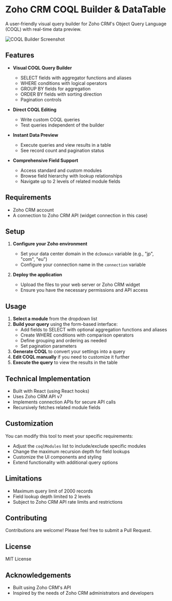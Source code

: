 # Zoho CRM COQL Builder & DataTable

A user-friendly visual query builder for Zoho CRM's Object Query Language (COQL) with real-time data preview.

![COQL Builder Screenshot](screenshot.png)

## Features

- **Visual COQL Query Builder**
  - SELECT fields with aggregator functions and aliases
  - WHERE conditions with logical operators
  - GROUP BY fields for aggregation
  - ORDER BY fields with sorting direction
  - Pagination controls
  
- **Direct COQL Editing**
  - Write custom COQL queries
  - Test queries independent of the builder
  
- **Instant Data Preview**
  - Execute queries and view results in a table
  - See record count and pagination status
  
- **Comprehensive Field Support**
  - Access standard and custom modules
  - Browse field hierarchy with lookup relationships
  - Navigate up to 2 levels of related module fields

## Requirements

- Zoho CRM account
- A connection to Zoho CRM API (widget connection in this case)

## Setup

1. **Configure your Zoho environment**
   - Set your data center domain in the `dcDomain` variable (e.g., "jp", "com", "eu")
   - Configure your connection name in the `connection` variable
   
2. **Deploy the application**
   - Upload the files to your web server or Zoho CRM widget
   - Ensure you have the necessary permissions and API access

## Usage

1. **Select a module** from the dropdown list
2. **Build your query** using the form-based interface:
   - Add fields to SELECT with optional aggregation functions and aliases
   - Create WHERE conditions with comparison operators
   - Define grouping and ordering as needed
   - Set pagination parameters
3. **Generate COQL** to convert your settings into a query
4. **Edit COQL manually** if you need to customize it further
5. **Execute the query** to view the results in the table

## Technical Implementation

- Built with React (using React hooks)
- Uses Zoho CRM API v7
- Implements connection APIs for secure API calls
- Recursively fetches related module fields

## Customization

You can modify this tool to meet your specific requirements:

- Adjust the `coqlModules` list to include/exclude specific modules
- Change the maximum recursion depth for field lookups
- Customize the UI components and styling
- Extend functionality with additional query options

## Limitations

- Maximum query limit of 2000 records
- Field lookup depth limited to 2 levels
- Subject to Zoho CRM API rate limits and restrictions

## Contributing

Contributions are welcome! Please feel free to submit a Pull Request.

## License

MIT License

## Acknowledgements

- Built using Zoho CRM's API
- Inspired by the needs of Zoho CRM administrators and developers
